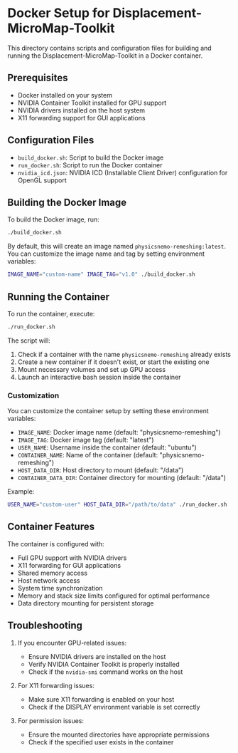 # Docker Setup for Displacement-MicroMap-Toolkit

This directory contains scripts and configuration files for building and running the Displacement-MicroMap-Toolkit in a Docker container.

## Prerequisites

- Docker installed on your system
- NVIDIA Container Toolkit installed for GPU support
- NVIDIA drivers installed on the host system
- X11 forwarding support for GUI applications

## Configuration Files

- `build_docker.sh`: Script to build the Docker image
- `run_docker.sh`: Script to run the Docker container
- `nvidia_icd.json`: NVIDIA ICD (Installable Client Driver) configuration for OpenGL support

## Building the Docker Image

To build the Docker image, run:

```bash
./build_docker.sh
```

By default, this will create an image named `physicsnemo-remeshing:latest`. You can customize the image name and tag by setting environment variables:

```bash
IMAGE_NAME="custom-name" IMAGE_TAG="v1.0" ./build_docker.sh
```

## Running the Container

To run the container, execute:

```bash
./run_docker.sh
```

The script will:
1. Check if a container with the name `physicsnemo-remeshing` already exists
2. Create a new container if it doesn't exist, or start the existing one
3. Mount necessary volumes and set up GPU access
4. Launch an interactive bash session inside the container

### Customization

You can customize the container setup by setting these environment variables:

- `IMAGE_NAME`: Docker image name (default: "physicsnemo-remeshing")
- `IMAGE_TAG`: Docker image tag (default: "latest")
- `USER_NAME`: Username inside the container (default: "ubuntu")
- `CONTAINER_NAME`: Name of the container (default: "physicsnemo-remeshing")
- `HOST_DATA_DIR`: Host directory to mount (default: "/data")
- `CONTAINER_DATA_DIR`: Container directory for mounting (default: "/data")

Example:
```bash
USER_NAME="custom-user" HOST_DATA_DIR="/path/to/data" ./run_docker.sh
```

## Container Features

The container is configured with:
- Full GPU support with NVIDIA drivers
- X11 forwarding for GUI applications
- Shared memory access
- Host network access
- System time synchronization
- Memory and stack size limits configured for optimal performance
- Data directory mounting for persistent storage

## Troubleshooting

1. If you encounter GPU-related issues:
   - Ensure NVIDIA drivers are installed on the host
   - Verify NVIDIA Container Toolkit is properly installed
   - Check if the `nvidia-smi` command works on the host

2. For X11 forwarding issues:
   - Make sure X11 forwarding is enabled on your host
   - Check if the DISPLAY environment variable is set correctly

3. For permission issues:
   - Ensure the mounted directories have appropriate permissions
   - Check if the specified user exists in the container

